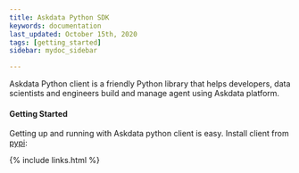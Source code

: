 ```yaml
---
title: Askdata Python SDK
keywords: documentation
last_updated: October 15th, 2020
tags: [getting_started]
sidebar: mydoc_sidebar

---
```


Askdata Python client is a friendly Python library that helps developers, data scientists and engineers build and manage agent using Askdata platform.

#### Getting Started

Getting up and running with Askdata python client is easy. Install client from [pypi](https://pypi.org/project/askdata-api-python-client/):


{% include links.html %}
